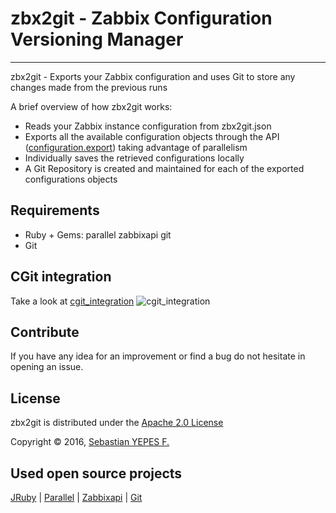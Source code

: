 zbx2git - Zabbix Configuration Versioning Manager
================
---
zbx2git - Exports your Zabbix configuration and uses Git to store any changes made from the previous runs

A brief overview of how zbx2git works:

  - Reads your Zabbix instance configuration from zbx2git.json
  - Exports all the available configuration objects through the API ([configuration.export](https://www.zabbix.com/documentation/3.2/manual/api/reference/configuration/export)) taking advantage of parallelism
  - Individually saves the retrieved configurations locally
  - A Git Repository is created and maintained for each of the exported configurations objects

## Requirements
- Ruby + Gems: parallel zabbixapi git
- Git

## CGit integration
Take a look at [cgit_integration](https://github.com/syepes/zbx2git/blob/master/docs/cgit_integration.md)
![cgit_integration](https://raw.githubusercontent.com/syepes/zbx2git/blob/master/docs/images/cgit_example.png)

## Contribute
If you have any idea for an improvement or find a bug do not hesitate in opening an issue.

## License
zbx2git is distributed under the [Apache 2.0 License](http://www.apache.org/licenses/LICENSE-2.0)

Copyright &copy; 2016, [Sebastian YEPES F.](mailto:syepes@gmail.com)

## Used open source projects
[JRuby](http://jruby.org) |
[Parallel](https://github.com/grosser/parallel) |
[Zabbixapi](https://github.com/express42/zabbixapi) |
[Git](https://git-scm.com/)

